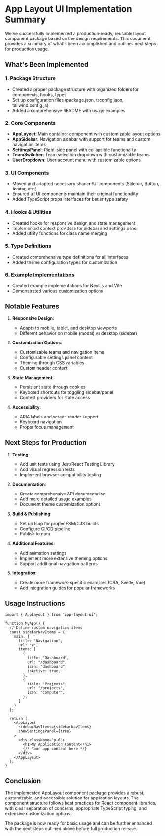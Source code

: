 # App Layout UI Implementation Summary

We've successfully implemented a production-ready, reusable layout component package based on the design requirements. This document provides a summary of what's been accomplished and outlines next steps for production usage.

## What's Been Implemented

### 1. Package Structure
- Created a proper package structure with organized folders for components, hooks, types
- Set up configuration files (package.json, tsconfig.json, tailwind.config.js)
- Added a comprehensive README with usage examples

### 2. Core Components
- **AppLayout**: Main container component with customizable layout options
- **AppSidebar**: Navigation sidebar with support for teams and custom navigation items
- **SettingsPanel**: Right-side panel with collapsible functionality
- **TeamSwitcher**: Team selection dropdown with customizable teams
- **UserDropdown**: User account menu with customizable options

### 3. UI Components
- Moved and adapted necessary shadcn/UI components (Sidebar, Button, Avatar, etc.)
- Ensured all UI components maintain their original functionality
- Added TypeScript props interfaces for better type safety

### 4. Hooks & Utilities
- Created hooks for responsive design and state management
- Implemented context providers for sidebar and settings panel
- Added utility functions for class name merging

### 5. Type Definitions
- Created comprehensive type definitions for all interfaces
- Added theme configuration types for customization

### 6. Example Implementations
- Created example implementations for Next.js and Vite
- Demonstrated various customization options

## Notable Features

1. **Responsive Design**:
   - Adapts to mobile, tablet, and desktop viewports
   - Different behavior on mobile (modal) vs desktop (sidebar)

2. **Customization Options**:
   - Customizable teams and navigation items
   - Configurable settings panel content
   - Theming through CSS variables
   - Custom header content

3. **State Management**:
   - Persistent state through cookies
   - Keyboard shortcuts for toggling sidebar/panel
   - Context providers for state access

4. **Accessibility**:
   - ARIA labels and screen reader support
   - Keyboard navigation
   - Proper focus management

## Next Steps for Production

1. **Testing**:
   - Add unit tests using Jest/React Testing Library
   - Add visual regression tests
   - Implement browser compatibility testing

2. **Documentation**:
   - Create comprehensive API documentation
   - Add more detailed usage examples
   - Document theme customization options

3. **Build & Publishing**:
   - Set up tsup for proper ESM/CJS builds
   - Configure CI/CD pipeline
   - Publish to npm

4. **Additional Features**:
   - Add animation settings
   - Implement more extensive theming options
   - Support additional navigation patterns

5. **Integration**:
   - Create more framework-specific examples (CRA, Svelte, Vue)
   - Add integration guides for popular frameworks

## Usage Instructions

```tsx
import { AppLayout } from 'app-layout-ui';

function MyApp() {
  // Define custom navigation items
  const sidebarNavItems = {
    main: {
      title: "Navigation",
      url: "#",
      items: [
        {
          title: "Dashboard",
          url: "/dashboard",
          icon: "dashboard",
          isActive: true,
        },
        {
          title: "Projects",
          url: "/projects",
          icon: "computer",
        },
      ]
    }
  };

  return (
    <AppLayout
      sidebarNavItems={sidebarNavItems}
      showSettingsPanel={true}
    >
      <div className="p-6">
        <h1>My Application Content</h1>
        {/* Your app content here */}
      </div>
    </AppLayout>
  );
}
```

## Conclusion

The implemented AppLayout component package provides a robust, customizable, and accessible solution for application layouts. The component structure follows best practices for React component libraries, with clear separation of concerns, appropriate TypeScript typing, and extensive customization options.

The package is now ready for basic usage and can be further enhanced with the next steps outlined above before full production release.